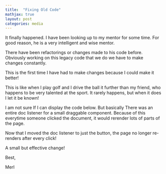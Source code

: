 ```yaml
---
title:  "Fixing Old Code"
mathjax: true
layout: post
categories: media
---
```


It finally happened. I have been looking up to my mentor for some time. For good reason, he is a very intelligent and wise mentor. 

There have been refactorings or changes made to his code before. Obviously working on this legacy code that we do we have to make changes constantly. 

This is the first time I have had to make changes because I could make it better!

This is like when I play golf and I drive the ball it further than my friend, who happens to be very talented at the sport. It rarely happens, but when it does I let it be known!

I am not sure If I can display the code below. But basically There was an entire doc listener for a small draggable component. Because of this everytime someone clicked the document, 
it would rerender lots of parts of the page. 

Now that I moved the doc listener to just the button, the page no longer re-renders after every click!

A small but effective change!

Best, 

Merl
